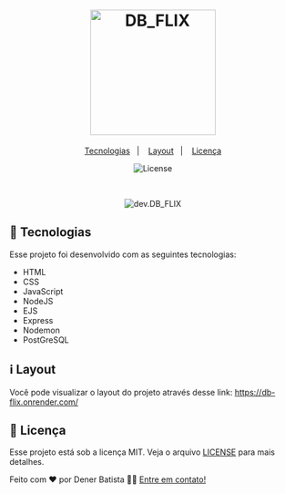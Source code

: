<h1 align="center">
  <img alt="DB_FLIX" title="DB_FLIX" src="https://fontmeme.com/permalink/220507/016ec16440bedf8baf1fd00fbbcc77d4.png" width="220px" />
</h1>

<p align="center">
  <a href="#-tecnologias">Tecnologias</a>&nbsp;&nbsp;&nbsp;|&nbsp;&nbsp;&nbsp;
  <!-- <a href="#-projeto">Projeto</a>&nbsp;&nbsp;&nbsp;|&nbsp;&nbsp;&nbsp; -->
  <a href="#information_source-Layout">Layout</a>&nbsp;&nbsp;&nbsp;|&nbsp;&nbsp;&nbsp;  
  <a href="#memo-licença">Licença</a>
</p>

<p align="center">
 <img alt="License" src="https://img.shields.io/static/v1?label=license&message=MIT&color=49AA26&labelColor=000000">
</p>

<br>

<p align="center">
  <img alt="dev.DB_FLIX" src="https://cdn.discordapp.com/attachments/950935885619265567/973389297489178704/zyro-imagemm.png" wimage.pngidth="100%">
</p>

## 🚀 Tecnologias

Esse projeto foi desenvolvido com as seguintes tecnologias:

- HTML
- CSS
- JavaScript
- NodeJS
- EJS
- Express
- Nodemon
- PostGreSQL

<!-- ## 💻 Projeto

A Pokédex é conhecida como Poké-Agenda no Brasil (e ainda como Dexter ou Dextette, dependendo da voz masculina ou feminina do aparelho).
Trata-se de uma enciclopédia virtual portátil de alta tecnologia que os treinadores Pokémon transportam para registra todas as espécies diferentes de Pokémon que são encontradas durante a sua viagem como treinadores.
Projeto desenvolvido como meio de avaliação do curso de desenvolvedor full stack da @blueEdtech.   -->

## :information_source: Layout
 
Você pode visualizar o layout do projeto através desse link: https://db-flix.onrender.com/

## :memo: Licença

Esse projeto está sob a licença MIT. Veja o arquivo [LICENSE](https://github.com/denerbatista/DB_FLIX/blob/main/LICENSE) para mais detalhes.

Feito com ❤️ por Dener Batista 👋🏽 [Entre em contato!](https://www.linkedin.com/in/dener-gomes-batista-83894168/)
